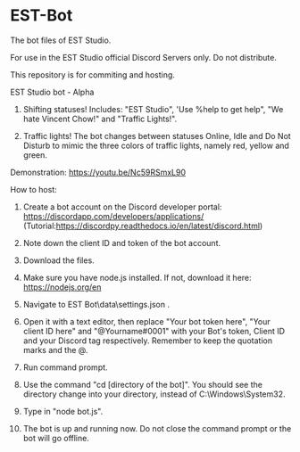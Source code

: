 # EST-Bot
The bot files of EST Studio.

For use in the EST Studio official Discord Servers only. Do not distribute.

This repository is for commiting and hosting.

EST Studio bot - Alpha

1. Shifting statuses! Includes: "EST Studio", 'Use %help to get help", "We hate Vincent Chow!" and "Traffic Lights!".

2. Traffic lights! The bot changes between statuses Online, Idle and Do Not Disturb to mimic the three colors of traffic lights, namely red, yellow and green.

Demonstration: https://youtu.be/Nc59RSmxL90

How to host:

1. Create a bot account on the Discord developer portal: https://discordapp.com/developers/applications/ (Tutorial:https://discordpy.readthedocs.io/en/latest/discord.html)

2. Note down the client ID and token of the bot account.

3. Download the files.

4. Make sure you have node.js installed. If not, download it here: https://nodejs.org/en

5. Navigate to EST Bot\data\settings.json .

6. Open it with a text editor, then replace "Your bot token here", "Your client ID here" and "@Yourname#0001" with your Bot's token, Client ID and your Discord tag respectively. Remember to keep the quotation marks and the @.

7. Run command prompt.

8. Use the command "cd [directory of the bot]". You should see the directory change into your directory, instead of C:\Windows\System32.

9. Type in "node bot.js".

10. The bot is up and running now. Do not close the command prompt or the bot will go offline.

